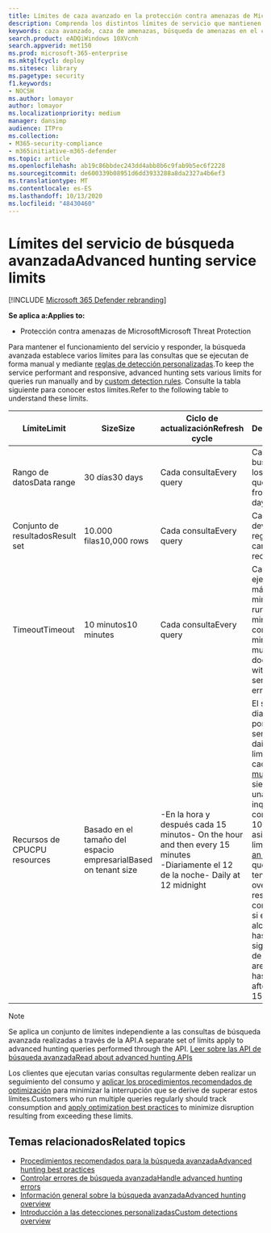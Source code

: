 ```yaml
---
title: Límites de caza avanzado en la protección contra amenazas de Microsoft
description: Comprenda los distintos límites de servicio que mantienen el servicio de búsqueda avanzada receptivo
keywords: caza avanzado, caza de amenazas, búsqueda de amenazas en el ciberespacio, protección contra amenazas de Microsoft, Microsoft 365, MTP, M365, búsqueda, consulta, telemetría, esquema, kusto, límite de CPU, límite de consulta, recursos, máximo de resultados
search.product: eADQiWindows 10XVcnh
search.appverid: met150
ms.prod: microsoft-365-enterprise
ms.mktglfcycl: deploy
ms.sitesec: library
ms.pagetype: security
f1.keywords:
- NOCSH
ms.author: lomayor
author: lomayor
ms.localizationpriority: medium
manager: dansimp
audience: ITPro
ms.collection:
- M365-security-compliance
- m365initiative-m365-defender
ms.topic: article
ms.openlocfilehash: ab19c86bbdec243dd4abb8b6c9fab9b5ec6f2228
ms.sourcegitcommit: de600339b08951d6dd3933288a8da2327a4b6ef3
ms.translationtype: MT
ms.contentlocale: es-ES
ms.lasthandoff: 10/13/2020
ms.locfileid: "48430460"
---
```

# <a name="advanced-hunting-service-limits"></a><span data-ttu-id="47efc-104">Límites del servicio de búsqueda avanzada</span><span class="sxs-lookup"><span data-stu-id="47efc-104">Advanced hunting service limits</span></span>

[!INCLUDE [Microsoft 365 Defender rebranding](../includes/microsoft-defender.md)]


<span data-ttu-id="47efc-105">**Se aplica a:**</span><span class="sxs-lookup"><span data-stu-id="47efc-105">**Applies to:**</span></span>
- <span data-ttu-id="47efc-106">Protección contra amenazas de Microsoft</span><span class="sxs-lookup"><span data-stu-id="47efc-106">Microsoft Threat Protection</span></span>

<span data-ttu-id="47efc-107">Para mantener el funcionamiento del servicio y responder, la búsqueda avanzada establece varios límites para las consultas que se ejecutan de forma manual y mediante [reglas de detección personalizadas](custom-detection-rules.md).</span><span class="sxs-lookup"><span data-stu-id="47efc-107">To keep the service performant and responsive, advanced hunting sets various limits for queries run manually and by [custom detection rules](custom-detection-rules.md).</span></span> <span data-ttu-id="47efc-108">Consulte la tabla siguiente para conocer estos límites.</span><span class="sxs-lookup"><span data-stu-id="47efc-108">Refer to the following table to understand these limits.</span></span>

| <span data-ttu-id="47efc-109">Límite</span><span class="sxs-lookup"><span data-stu-id="47efc-109">Limit</span></span> | <span data-ttu-id="47efc-110">Size</span><span class="sxs-lookup"><span data-stu-id="47efc-110">Size</span></span> | <span data-ttu-id="47efc-111">Ciclo de actualización</span><span class="sxs-lookup"><span data-stu-id="47efc-111">Refresh cycle</span></span> | <span data-ttu-id="47efc-112">Descripción</span><span class="sxs-lookup"><span data-stu-id="47efc-112">Description</span></span> |
|--|--|--|--|
| <span data-ttu-id="47efc-113">Rango de datos</span><span class="sxs-lookup"><span data-stu-id="47efc-113">Data range</span></span> | <span data-ttu-id="47efc-114">30 días</span><span class="sxs-lookup"><span data-stu-id="47efc-114">30 days</span></span> | <span data-ttu-id="47efc-115">Cada consulta</span><span class="sxs-lookup"><span data-stu-id="47efc-115">Every query</span></span> | <span data-ttu-id="47efc-116">Cada consulta puede buscar datos de hasta los últimos 30 días.</span><span class="sxs-lookup"><span data-stu-id="47efc-116">Each query can look up data from up to the past 30 days.</span></span> |
| <span data-ttu-id="47efc-117">Conjunto de resultados</span><span class="sxs-lookup"><span data-stu-id="47efc-117">Result set</span></span> | <span data-ttu-id="47efc-118">10.000 filas</span><span class="sxs-lookup"><span data-stu-id="47efc-118">10,000 rows</span></span> | <span data-ttu-id="47efc-119">Cada consulta</span><span class="sxs-lookup"><span data-stu-id="47efc-119">Every query</span></span> | <span data-ttu-id="47efc-120">Cada consulta puede devolver hasta 10.000 registros.</span><span class="sxs-lookup"><span data-stu-id="47efc-120">Each query can return up to 10,000 records.</span></span> |
| <span data-ttu-id="47efc-121">Timeout</span><span class="sxs-lookup"><span data-stu-id="47efc-121">Timeout</span></span> | <span data-ttu-id="47efc-122">10 minutos</span><span class="sxs-lookup"><span data-stu-id="47efc-122">10 minutes</span></span> | <span data-ttu-id="47efc-123">Cada consulta</span><span class="sxs-lookup"><span data-stu-id="47efc-123">Every query</span></span> | <span data-ttu-id="47efc-124">Cada consulta puede ejecutarse durante un máximo de 10 minutos.</span><span class="sxs-lookup"><span data-stu-id="47efc-124">Each query can run for up to 10 minutes.</span></span> <span data-ttu-id="47efc-125">Si no se completa en 10 minutos, el servicio muestra un error.</span><span class="sxs-lookup"><span data-stu-id="47efc-125">If it does not complete within 10 minutes, the service displays an error.</span></span>
| <span data-ttu-id="47efc-126">Recursos de CPU</span><span class="sxs-lookup"><span data-stu-id="47efc-126">CPU resources</span></span> | <span data-ttu-id="47efc-127">Basado en el tamaño del espacio empresarial</span><span class="sxs-lookup"><span data-stu-id="47efc-127">Based on tenant size</span></span> | <span data-ttu-id="47efc-128">-En la hora y después cada 15 minutos</span><span class="sxs-lookup"><span data-stu-id="47efc-128">- On the hour and then every 15 minutes</span></span><br><span data-ttu-id="47efc-129">-Diariamente el 12 de la noche</span><span class="sxs-lookup"><span data-stu-id="47efc-129">- Daily at 12 midnight</span></span> | <span data-ttu-id="47efc-130">El servicio exige el límite diario y de 15 minutos por separado.</span><span class="sxs-lookup"><span data-stu-id="47efc-130">The service enforces the daily and the 15-minute limit separately.</span></span> <span data-ttu-id="47efc-131">Para cada límite, el [portal muestra un error](advanced-hunting-errors.md) siempre que se ejecuta una consulta y el inquilino se ha consumido más del 10% de los recursos asignados.</span><span class="sxs-lookup"><span data-stu-id="47efc-131">For each limit, the [portal displays an error](advanced-hunting-errors.md) whenever a query runs and the tenant has consumed over 10% of allocated resources.</span></span> <span data-ttu-id="47efc-132">Las consultas se bloquean si el inquilino ha alcanzado el 100% hasta después del siguiente ciclo diario o de 15 minutos.</span><span class="sxs-lookup"><span data-stu-id="47efc-132">Queries are blocked if the tenant has reached 100% until after the next daily or 15-minute cycle.</span></span> |

>[!NOTE] 
><span data-ttu-id="47efc-133">Se aplica un conjunto de límites independiente a las consultas de búsqueda avanzada realizadas a través de la API.</span><span class="sxs-lookup"><span data-stu-id="47efc-133">A separate set of limits apply to advanced hunting queries performed through the API.</span></span> [<span data-ttu-id="47efc-134">Leer sobre las API de búsqueda avanzada</span><span class="sxs-lookup"><span data-stu-id="47efc-134">Read about advanced hunting APIs</span></span>](https://docs.microsoft.com/microsoft-365/security/mtp/api-advanced-hunting)

<span data-ttu-id="47efc-135">Los clientes que ejecutan varias consultas regularmente deben realizar un seguimiento del consumo y [aplicar los procedimientos recomendados de optimización](advanced-hunting-best-practices.md) para minimizar la interrupción que se derive de superar estos límites.</span><span class="sxs-lookup"><span data-stu-id="47efc-135">Customers who run multiple queries regularly should track consumption and [apply optimization best practices](advanced-hunting-best-practices.md) to minimize disruption resulting from exceeding these limits.</span></span>

## <a name="related-topics"></a><span data-ttu-id="47efc-136">Temas relacionados</span><span class="sxs-lookup"><span data-stu-id="47efc-136">Related topics</span></span>

- [<span data-ttu-id="47efc-137">Procedimientos recomendados para la búsqueda avanzada</span><span class="sxs-lookup"><span data-stu-id="47efc-137">Advanced hunting best practices</span></span>](advanced-hunting-best-practices.md)
- [<span data-ttu-id="47efc-138">Controlar errores de búsqueda avanzada</span><span class="sxs-lookup"><span data-stu-id="47efc-138">Handle advanced hunting errors</span></span>](advanced-hunting-errors.md)
- [<span data-ttu-id="47efc-139">Información general sobre la búsqueda avanzada</span><span class="sxs-lookup"><span data-stu-id="47efc-139">Advanced hunting overview</span></span>](advanced-hunting-overview.md)
- [<span data-ttu-id="47efc-140">Introducción a las detecciones personalizadas</span><span class="sxs-lookup"><span data-stu-id="47efc-140">Custom detections overview</span></span>](custom-detections-overview.md)
